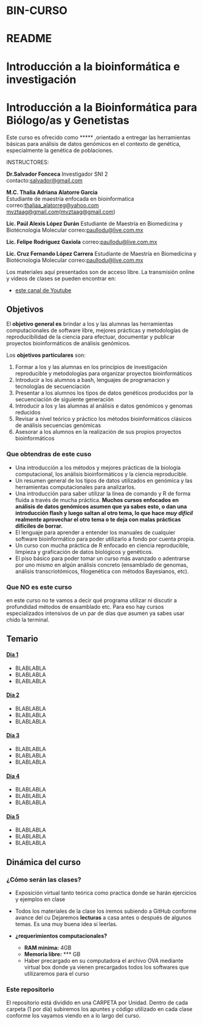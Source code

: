 # BIN-CURSO

# README

# Introducción a la bioinformática e investigación 

# Introducción a la Bioinformática para Biólogo/as y Genetistas


Este curso es ofrecido como ***** ,orientado a entregar las herramientas básicas para análisis de datos genómicos en el contexto de genética, especialmente la genética de poblaciones.

INSTRUCTORES:

**Dr.Salvador Fonceca**
Investigador SNI 2  
contacto:[salvador@gmail.com](correo)

**M.C. Thalia Adriana Alatorre Garcia**  
Estudiante de maestria enfocada en bioinformatica 
correo:[thaliaa_alatorreg@yahoo.com](thaliaa_alatorreg@yahoo.com) 
mvztaag@gmail.com(mvztaag@gmail.com)


**Lic. Paúl Alexis López Durán**
Estudiante de Maestría en Biomedicina y Biotécnologia Molecular
correo:[paullodu@live.com.mx](paullodu@live.com.mx)

**Lic. Felipe Rodriguez Gaxiola**
correo:[paullodu@live.com.mx](paullodu@live.com.mx)

**Lic. Cruz Fernando López Carrera**
Estudiante de Maestría en Biomedicina y Biotécnologia Molecular
correo:[paullodu@live.com.mx](paullodu@live.com.mx)

Los materiales aquí presentados son de acceso libre. La transmisión online y videos de clases se pueden encontrar en:
*  [este canal de Youtube]()




## Objetivos

El **objetivo general es** brindar a los y las alumnas las herramientas computacionales de software libre, mejores prácticas y metodologías de reproducibilidad de la ciencia para efectuar, documentar y publicar proyectos bioinformáticos de análisis genómicos.

Los **objetivos particulares** son:

1.	Formar a los y las alumnas en los principios de investigación reproducible y metodologías para organizar proyectos bioinformáticos
2.	Introducir a los alumnos a bash, lenguajes de programacion y tecnologías de secuenciación 
3.	Presentar a los alumnos los tipos de datos genéticos producidos por la secuenciación de siguiente generación
4.	Introducir a los y las alumnas al análisis e datos genómicos y genomas reducidos
5.	Revisar  a  nivel teórico y  práctico los  métodos  bioinformáticos  clásicos  de  análisis secuencias genómicas
6.	Asesorar a los alumnos en la realización de sus propios proyectos bioinformáticos


### Que obtendras de este cuso

* Una introducción a los métodos y mejores prácticas de la biología computacional, los análisis bioinformáticos y la ciencia reproducible.
* Un resumen general de los tipos de datos utilizados en genómica y las herramientas computacionales para analizarlos.
* Una introducción para saber utilizar la línea de comando y R de forma fluida a través de mucha práctica. **Muchos cursos enfocados en análisis de datos genómicos asumen que ya sabes esto, o dan una introducción flash y luego saltan al otro tema, lo que hace  _muy difícil_ realmente aprovechar el otro tema o te deja con malas prácticas difíciles de borrar.**
* El lenguaje para aprender a entender los manuales de cualquier software bioinformático para poder utilizarlo a fondo por cuenta propia.
* Un curso con mucha práctica de R enfocado en ciencia reproducible, limpieza y graficación de datos biológicos y genéticos.
* El piso básico para poder tomar un curso más avanzado o adentrarse por uno mismo en algún análisis concreto (ensamblado de genomas, análisis transcriotómicos, filogenética con métodos Bayesianos, etc).


### Que NO es este curso

 en este curso no te vamos a decir qué programa utilizar ni discutir a profundidad métodos de ensamblado etc. Para eso hay cursos especializados intensivos de un par de días que asumen ya sabes usar chido la terminal.


## Temario



#### [Dia 1](https://github.com/felipedjrg/BIN-CURSO/tree/master/DIA-1)

* BLABLABLA 
* BLABLABLA
* BLABLABLA

#### [Dia 2](https://github.com/felipedjrg/BIN-CURSO/tree/master/DIA-2)

* BLABLABLA 
* BLABLABLA
* BLABLABLA

#### [Dia 3](https://github.com/felipedjrg/BIN-CURSO/tree/master/DIA-3)

* BLABLABLA 
* BLABLABLA
* BLABLABLA

#### [Dia 4](https://github.com/felipedjrg/BIN-CURSO/tree/master/DIA-4)

* BLABLABLA 
* BLABLABLA
* BLABLABLA

#### [Dia 5](https://github.com/felipedjrg/BIN-CURSO/tree/master/DIA-5)

* BLABLABLA 
* BLABLABLA
* BLABLABLA

## Dinámica del curso

### ¿Cómo serán las clases?
* Exposición virtual tanto teórica como practica donde se harán ejercicios y ejemplos en clase
* Todos los materiales de la clase los iremos subiendo a GitHub conforme avance del cu Dejaremos **lecturas** a casa antes o después de algunos temas. Es una muy buena idea sí leerlas.

* **¿requerimientos computacionales?**
     
  -  **RAM minima:**      4GB
  -  **Memoria libre:**   *** GB
  -  Haber precargado en su computadora el archivo OVA mediante virtual box donde ya vienen precargados todos los softwares que utilizaremos para el curso 


### Este repositorio

El repositorio está dividido en una CARPETA por Unidad. Dentro de cada carpeta (1 por día) subiremos los apuntes y código utilizado en cada clase conforme los vayamos viendo en a lo largo del curso.






